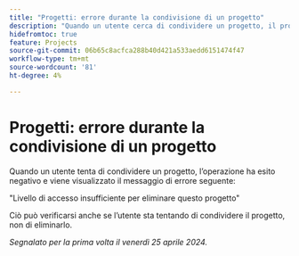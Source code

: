 ```yaml
---
title: "Progetti: errore durante la condivisione di un progetto"
description: "Quando un utente cerca di condividere un progetto, il progetto non viene condiviso e l’utente visualizza un messaggio."
hidefromtoc: true
feature: Projects
source-git-commit: 06b65c8acfca288b40d421a533aedd6151474f47
workflow-type: tm+mt
source-wordcount: '81'
ht-degree: 4%

---
```



# Progetti: errore durante la condivisione di un progetto

Quando un utente tenta di condividere un progetto, l’operazione ha esito negativo e viene visualizzato il messaggio di errore seguente:

&quot;Livello di accesso insufficiente per eliminare questo progetto&quot;

Ciò può verificarsi anche se l’utente sta tentando di condividere il progetto, non di eliminarlo.

_Segnalato per la prima volta il venerdì 25 aprile 2024._


